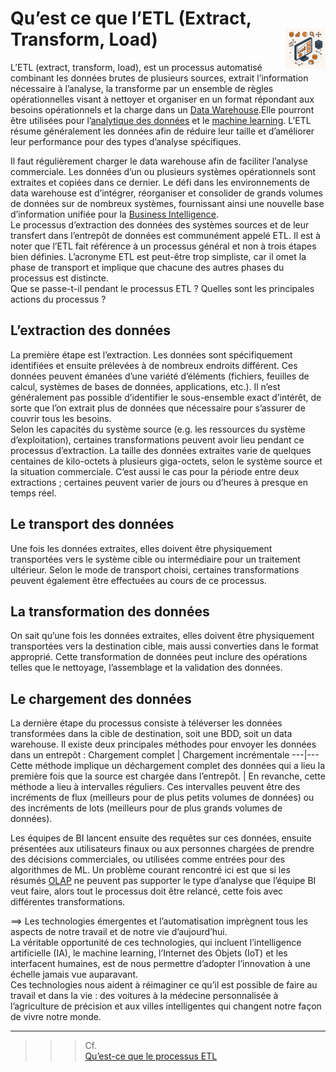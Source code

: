 # **Qu’est ce que l’ETL (Extract, Transform, Load)** <a href="../"><img src="../../assets/atomicBi.png" alt="Business intelligence" align="right" height="64px"></a>
L’ETL (extract, transform, load), est un processus automatisé combinant les données brutes de plusieurs sources, extrait l’information nécessaire à l’analyse, la transforme par un ensemble de règles opérationnelles visant à nettoyer et organiser en un format répondant aux besoins opérationnels et la charge dans un [Data Warehouse](docs/dataWarehouse).Elle pourront être utilisées pour l’[analytique des données](docs/dataAnalytics) et le [machine learning]( https://github.com/MiKL5/artificialIntelligence/blob/master/docs/machineLearning/definition). L’ETL résume généralement les données afin de réduire leur taille et d’améliorer leur performance pour des types d’analyse spécifiques.

Il faut régulièrement charger le data warehouse afin de faciliter l’analyse commerciale. Les données d’un ou plusieurs systèmes opérationnels sont extraites et copiées dans ce dernier. Le défi dans les environnements de data warehouse est d’intégrer, réorganiser et consolider de grands volumes de données sur de nombreux systèmes, fournissant ainsi une nouvelle base d’information unifiée pour la [Business Intelligence](https://github.com/MiKL5/artificialIntelligence/blob/master/docs/other/bi).  
Le processus d’extraction des données des systèmes sources et de leur transfert dans l’entrepôt de données est communément appelé ETL. Il est à noter que l’ETL fait référence à un processus général et non à trois étapes bien définies. L’acronyme ETL est peut-être trop simpliste, car il omet la phase de transport et implique que chacune des autres phases du processus est distincte.  
Que se passe-t-il pendant le processus ETL ? Quelles sont les principales actions du processus ?
## **L’extraction des données**
La première étape est l’extraction. Les données sont spécifiquement identifiées et ensuite prélevées à de nombreux endroits différent. Ces données peuvent émanées d’une variété d’éléments (fichiers, feuilles de calcul, systèmes de bases de données, applications, etc.). Il n’est généralement pas possible d’identifier le sous-ensemble exact d’intérêt, de sorte que l’on extrait plus de données que nécessaire pour s’assurer de couvrir tous les besoins.  
Selon les capacités du système source (e.g. les ressources du système d’exploitation), certaines transformations peuvent avoir lieu pendant ce processus d’extraction. La taille des données extraites varie de quelques centaines de kilo-octets à plusieurs giga-octets, selon le système source et la situation commerciale. C’est aussi le cas pour la période entre deux extractions ; certaines peuvent varier de jours ou d’heures à presque en temps réel.
## **Le transport des données**
Une fois les données extraites, elles doivent être physiquement transportées vers le système cible ou intermédiaire pour un traitement ultérieur. Selon le mode de transport choisi, certaines transformations peuvent également être effectuées au cours de ce processus.
## **La transformation des données**
On sait qu’une fois les données extraites, elles doivent être physiquement transportées vers la destination cible, mais aussi converties dans le format approprié. Cette transformation de données peut inclure des opérations telles que le nettoyage, l’assemblage et la validation des données.
## **Le chargement des données**
La dernière étape du processus consiste à téléverser les données transformées dans la cible de destination, soit une BDD, soit un data warehouse. Il existe deux principales méthodes pour envoyer les données dans un entrepôt :
Chargement complet | Chargement incrémentale
---|---
Cette méthode implique un déchargement complet des données qui a lieu la première fois que la source est chargée dans l’entrepôt. | En revanche, cette méthode a lieu à intervalles réguliers. Ces intervalles peuvent être des incréments de flux (meilleurs pour de plus petits volumes de données) ou des incréments de lots (meilleurs pour de plus grands volumes de données).

Les équipes de BI lancent ensuite des requêtes sur ces données, ensuite présentées aux utilisateurs finaux ou aux personnes chargées de prendre des décisions commerciales, ou utilisées comme entrées pour des algorithmes de ML. Un problème courant rencontré ici est que si les résumés [OLAP](docs/olap) ne peuvent pas supporter le type d’analyse que l’équipe BI veut faire, alors tout le processus doit être relancé, cette fois avec différentes transformations.

⟹ Les technologies émergentes et l’automatisation imprègnent tous les aspects de notre travail et de notre vie d’aujourd’hui.  
La véritable opportunité de ces technologies, qui incluent l’intelligence artificielle (IA), le machine learning, l’Internet des Objets (IoT) et les interfacent humaines, est de nous permettre d’adopter l’innovation à une échelle jamais vue auparavant.  
Ces technologies nous aident à réimaginer ce qu’il est possible de faire au travail et dans la vie : des voitures à la médecine personnalisée à l’agriculture de précision et aux villes intelligentes qui changent notre façon de vivre notre monde.

___
>>> Cf.  
[Qu’est-ce que le processus ETL](https://www.oracle.com/fr/database/processus-etl-definition/)
